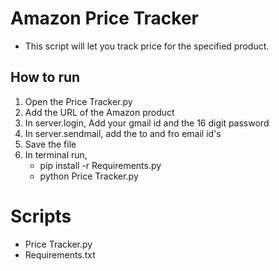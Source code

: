 # Amazon Price Tracker

- This script will let you track price for the specified product. 



## How to run
1. Open the Price Tracker.py
2. Add the URL of the Amazon product
3. In server.login, Add your gmail id and the 16 digit password 
4. In server.sendmail, add the to and fro email id's
5. Save the file
6. In terminal run, 
    -  pip install -r Requirements.py
    -  python Price Tracker.py 

# Scripts
- Price Tracker.py
- Requirements.txt
